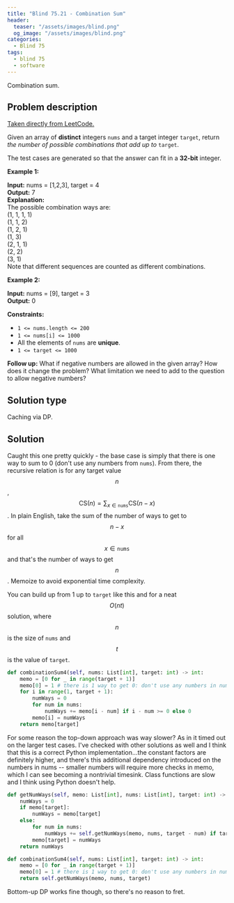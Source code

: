 ```yaml
---
title: "Blind 75.21 - Combination Sum"
header:
  teaser: "/assets/images/blind.png"
  og_image: "/assets/images/blind.png"
categories: 
  - Blind 75
tags:
  - blind 75
  - software
---
```


Combination sum.

## Problem description

[Taken directly from LeetCode.](https://leetcode.com/problems/combination-sum-iv/)

Given an array of **distinct** integers `nums` and a target integer `target`, return _the number of possible combinations that add up to_ `target`.

The test cases are generated so that the answer can fit in a **32-bit** integer.

**Example 1:**

**Input:** nums = \[1,2,3\], target = 4 \
**Output:** 7 \
**Explanation:** \
The possible combination ways are: \
(1, 1, 1, 1) \
(1, 1, 2) \
(1, 2, 1) \
(1, 3) \
(2, 1, 1) \
(2, 2) \
(3, 1) \
Note that different sequences are counted as different combinations.

**Example 2:**

**Input:** nums = \[9\], target = 3 \
**Output:** 0

**Constraints:**

*   `1 <= nums.length <= 200`
*   `1 <= nums[i] <= 1000`
*   All the elements of `nums` are **unique**.
*   `1 <= target <= 1000`

**Follow up:** What if negative numbers are allowed in the given array? How does it change the problem? What limitation we need to add to the question to allow negative numbers?

## Solution type

Caching via DP.

## Solution

Caught this one pretty quickly - the base case is simply that there is one way to sum to 0 (don't use any numbers from `nums`). From there, the recursive relation is for any target value $$n$$, $$\textrm{CS}(n) = \sum_{x \in \texttt{nums}} \textrm{CS}(n -x)$$. In plain English, take the sum of the number of ways to get to $$n - x$$ for all $$x \in \texttt{nums}$$ and that's the number of ways to get $$n$$. Memoize to avoid exponential time complexity.

You can build up from 1 up to `target` like this and for a neat $$O(nt)$$ solution, where $$n$$ is the size of `nums` and $$t$$ is the value of `target`.

```python
def combinationSum4(self, nums: List[int], target: int) -> int:
    memo = [0 for _ in range(target + 1)]
    memo[0] = 1 # there is 1 way to get 0: don't use any numbers in nums
    for i in range(1, target + 1):
        numWays = 0
        for num in nums:
            numWays += memo[i - num] if i - num >= 0 else 0
        memo[i] = numWays
    return memo[target]
```

For some reason the top-down approach was way slower? As in it timed out on the larger test cases. I've checked with other solutions as well and I think that this is a correct Python implementation...the constant factors are definitely higher, and there's this additional dependency introduced on the numbers in nums -- smaller numbers will require more checks in memo, which I can see becoming a nontrivial timesink. Class functions are slow and I think using Python doesn't help.

```python
def getNumWays(self, memo: List[int], nums: List[int], target: int) -> int:
    numWays = 0
    if memo[target]:
        numWays = memo[target]
    else:
        for num in nums:
            numWays += self.getNumWays(memo, nums, target - num) if target - num >= 0 else 0
        memo[target] = numWays
    return numWays

def combinationSum4(self, nums: List[int], target: int) -> int:
    memo = [0 for _ in range(target + 1)]
    memo[0] = 1 # there is 1 way to get 0: don't use any numbers in nums
    return self.getNumWays(memo, nums, target)
```

Bottom-up DP works fine though, so there's no reason to fret.
